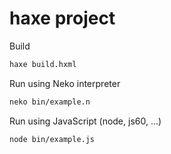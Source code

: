 # haxe project

Build

```sh
haxe build.hxml
```

Run using Neko interpreter

```sh
neko bin/example.n
```

Run using JavaScript (node, js60, ...)

```sh
node bin/example.js
```
